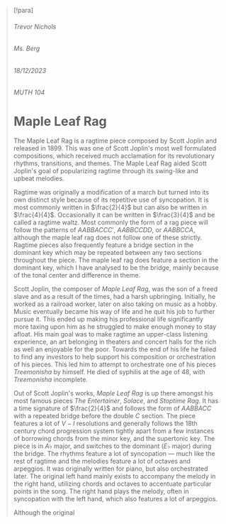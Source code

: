 > [!para]
> ###### Trevor Nichols
> ###### Ms. Berg
> ###### 18/12/2023
> ###### MUTH 104
> # Maple Leaf Rag
> 
> The Maple Leaf Rag is a ragtime piece composed by Scott Joplin and released in 1899. This was one of Scott Joplin's most well formulated compositions, which received much acclamation for its revolutionary rhythms, transitions, and themes. The Maple Leaf Rag aided Scott Joplin's goal of popularizing ragtime through its swing-like and upbeat melodies.
> 
>Ragtime was originally a modification of a march but turned into its own distinct style because of its repetitive use of syncopation. It is most commonly written in $\frac{2}{4}$ but can also be written in $\frac{4}{4}$. Occasionally it can be written in $\frac{3}{4}$ and be called a ragtime waltz. Most commonly the form of a rag piece will follow the patterns of $AABBACCC'$, $AABBCCDD$, or $AABBCCA$, although the maple leaf rag does not follow one of these strictly. Ragtime pieces also frequently feature a bridge section in the dominant key which may be repeated between any two sections throughout the piece. The maple leaf rag does feature a section in the dominant key, which I have analysed to be the bridge, mainly because of the tonal center and difference in theme.
>
> Scott Joplin, the composer of *Maple Leaf Rag*, was the son of a freed slave and as a result of the times, had a harsh upbringing. Initially, he worked as a railroad worker, later on also taking on music as a hobby. Music eventually became his way of life and he quit his job to further pursue it. This ended up making his professional life significantly more taxing upon him as he struggled to make enough money to stay afloat. His main goal was to make ragtime an upper-class listening experience, an art belonging in theaters and concert halls for the rich as well an enjoyable for the poor. Towards the end of his life he failed to find any investors to help support his composition or orchestration of his pieces. This led him to attempt to orchestrate one of his pieces *Treemonisha* by himself. He died of syphilis at the age of 48, with *Treemonisha* incomplete.
> 
> Out of Scott Joplin's works, *Maple Leaf Rag* is up there amongst his most famous pieces *The Entertainer*, *Solace*, and *Stoptime Rag*. It has a time signature of $\frac{2}{4}$ and follows the form of $AABBACC$ with a repeated bridge before the double $C$ section. The piece features a lot of $V-I$ resolutions and generally follows the 18th century chord progression system tightly apart from a few instances of borrowing chords from the minor key, and the supertonic key. The piece is in $A\flat$ major, and switches to the dominant ($E\flat$ major) during the bridge. The rhythms feature a lot of syncopation — much like the rest of ragtime and the melodies feature a lot of octaves and arpeggios. It was originally written for piano, but also orchestrated later. The original left hand mainly exists to accompany the melody in the right hand, utilizing chords and octaves to accentuate particular points in the song. The right hand plays the melody, often in syncopation with the left hand, which also features a lot of arpeggios.
> 
> Although the original 
